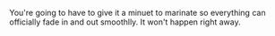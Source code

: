 You're going to have to give it a minuet to marinate so everything can officially fade in and out smoothlly. It won't happen right away.
